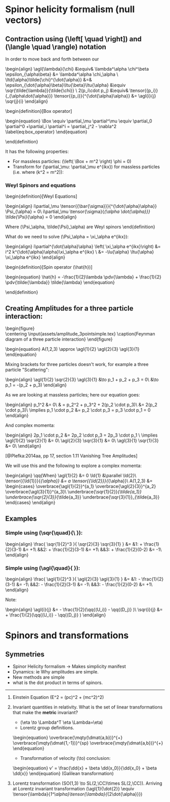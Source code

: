 # Spinor helicity formalism (null vectors)



<!-- begin:2019.11.19.md -->

## Contraction using \(\left[ \quad  \right]\) and \(\langle \quad \rangle\) notation

 In order to move back and forth between our

 \begin{align}
   \agl{\lambda}{\chi} &\equiv& \lambda^\alpha \chi^\beta \epsilon_{\alpha\beta} &= \lambda^\alpha \chi_\alpha
   \\
   \ltd{\alpha}\tilde{\chi}^{\dot{\alpha}} &=& \epsilon_{\dot{\alpha}\beta}\ltu{\beta}\ltu{\alpha} &\equiv \sqr{\tilde{\lambda}}{\tilde{\chi}}
   \\
   2(p_i\cdot p_j) &\equiv& \tensor{{p_i}}{_{\alpha\dot{\alpha}}} \tensor{{p_i}}{^{\dot{\alpha}\alpha}} &= \agl{i}{j} \sqr{j}{i}
 \end{align}

\begin{definition}[Box operator]

\begin{equation}
  \Box \equiv \partial_\mu \partial^\mu \equiv \partial_0 \partial^0 +\partial_i \partial^i = \partial_j^2 - \nabla^2
  \label{eq:box_operator}
\end{equation}

\end{definition}

It has the following properties:

*   For massless particles: \(\left( \Box + m^2 \right) \phi = 0\)
*   Transform for \(\partial_\mu: \partial_\mu e^{ikx}\) for massless particles (i.e. where  \(k^2 = m^2\)):

### Weyl Spinors and equations

\begin{definition}[Weyl Equations]

\begin{align}
  i\partial_\mu \tensor{{\bar{\sigma}}}{^{\dot{\alpha}\alpha}} \Psi_{\alpha} = 0\\
  i\partial_\mu \tensor{\sigma}{_{\alpha \dot{\alpha}}} \tilde{\Psi}_{\alpha} = 0
\end{align}

Where \(\Psi_\alpha, \tilde{\Psi}_\alpha\) are Weyl spinors
\end{definition}

What do we need to solve \(\Psi_\alpha = \xi_\alpha e^{ikx}\):

\begin{align}
  i\partial^{\dot{\alpha}\alpha} \left( \xi_\alpha e^{ikx}\right) &= i^2 k^{\dot{\alpha}\alpha}\xi_\alpha e^{ikx} \\
  &= -\lu{\alpha} \ltu{\alpha} \xi_\alpha e^{ikx}
\end{align}

\begin{definition}[Spin operator \(\hat{h}\)]

\begin{equation}
  \hat{h} = -\frac{1}{2}\lambda \pdv{\lambda} + \frac{1}{2} \pdv{\tilde{\lambda}} \tilde{\lambda}
\end{equation}

\end{definition}

## Creating Amplitudes for a three particle interaction:

\begin{figure}  
  \centering
  \input{assets/amplitude_3pointsimple.tex}
  \caption{Feynman diagram of a three particle interaction}
\end{figure}


\begin{equation}
  A(1,2,3) \approx \agl{1}{2} \agl{2}{3} \agl{3}{1}
\end{equation}

Mixing brackets for three particles doesn't work, for example a three particle "Scattering":

\begin{align}
  \agl{1}{2} \sqr{2}{3} \agl{3}{1} &\to p_1 + p_2 + p_3 = 0\\
  &\to p_1 = -(p_2 + p_3)
\end{align}

As we are looking at massless particles; here our equation goes:

\begin{align}
  p_1^2 &= 0\\
  & = p_2^2 + p_3^2 + 2(p_2 \cdot p_3)\\
  &= 2(p_2 \cdot p_3)\\
  \implies p_1 \cdot p_2 &= p_2 \cdot p_3 = p_3 \cdot p_1  = 0
\end{align}

And complex momenta:

\begin{align}
  2p_1 \cdot p_2 &= 2p_2 \cdot p_3 = 2p_3 \cdot p_1 \\
  \implies \agl{1}{2} \sqr{2}{1} &= 0\\
  \agl{2}{3} \sqr{3}{1} &= 0\\
  \agl{3}{1} \sqr{1}{3} &= 0\\
\end{align}

[@Plefka:2014aa, pp 17, section 1.11 Vanishing Tree Amplitudes]

We will use this and the following to explore a complex momenta:

\begin{align}
\qq{When} \agl{1}{2} &= 0
   \ld{1} &\parallel \ld{2}\\
   \tensor{{\ld{1}}}{_{\alpha}} &= a \tensor{{\ld{2}}}{_{\alpha}}\\
   A(1,2,3) &= \begin{cases} \overbrace{\agl{1}{2}}^{a_1} \overbrace{\agl{2}{3}}^{a_2} \overbrace{\agl{3}{1}}^{a_3}\\
     \underbrace{\sqr{1}{2}}_{\tilde{a_1}}
     \underbrace{\sqr{2}{3}}_{\tilde{a_3}}
     \underbrace{\sqr{3}{1}}_{\tilde{a_3}}
   \end{cases}
\end{align}


## Examples

### Simple using \(\sqr{\quad}{\ }\):

\begin{align}
  \frac{
    \sqr{1}{2}^3
    }{
    \sqr{2}{3} \sqr{3}{1}
    } &=
     &1: + \frac{1}{2}(3-1) &= +1\\
    &&2: + \frac{1}{2}(3-1) &= +1\\
    &&3: + \frac{1}{2}(0-2) &= -1\\
\end{align}

### Simple using \(\agl{\quad}{ }\):

\begin{align}
  \frac{
    \agl{1}{2}^3
    }{
    \agl{2}{3} \agl{3}{1}
    } &=
     &1: - \frac{1}{2}(3-1) &= -1\\
    &&2: - \frac{1}{2}(3-1) &= -1\\
    &&3: - \frac{1}{2}(0-2) &= +1\\
\end{align}

Note:

\begin{align}
  \agl{i}{j} &= - \frac{1}{2}(\qq{\(U_i\)} - \qq{\(D_j\)} )\\
  \sqr{i}{j} &= + \frac{1}{2}(\qq{\(U_i\)} - \qq{\(D_j\)} )
\end{align}


<!--
   - MHV examples:
   - a
   -->


<!-- end:2019.11.19.md -->

# Spinors and transformations

<!-- begin:dissertation/log/2020.01.21.md -->

## Symmetries

 - Spinor Helicity formalism -> Makes simplicity manifest
 - Dynamics: ie Why amplitudes are simple.
 - New methods are simple
 - what is the dot product in terms of spinors.

 ---

 1. Einstein Equation \(E^2 = (pc)^2 + (mc^2)^2\)
 2. Invariant quantities in relativity. What is the set of linear transformations that make the __metric__ invariant?

    - \(\eta \to \Lambda^T \eta \Lambda=\eta\)
    - Lorentz group definitions.

    \begin{equation}
      \overbrace{\mqty(\dmat{a,b})}^{+}  \overbrace{\mqty(\dmat{1,-1})}^{sp}  \overbrace{\mqty(\dmat{a,b})}^{+}
    \end{equation}

    - Transformation of velocity \(\to\) conclusion:

    \begin{equation}
      v' = \frac{\dd{x} + \beta \dd{x_0}}{\dd{x_0} + \beta \dd{x}}
    \end{equation} (Galilean transformation)

 3. Lorentz transformation \(SO(1,3) \to SL(2,\CC)\times SL(2,\CC)\). Arriving at Lorentz invariant transformation \(\agl{1}{\dot{2}} \equiv \tensor{\lambda}{_1^\alpha}\tensor{\lambda}{_{2\dot{\alpha}}}\)

 <!-- end:dissertation/log/2020.01.21.md -->
